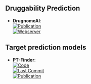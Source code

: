 
## **Druggability Prediction**
- **DrugnomeAI**:   
	[![Publication](https://img.shields.io/badge/Publication-Citations:10-blue?style=for-the-badge&logo=bookstack)](https://doi.org/10.1038/s42003-022-04245-4)  
	[![Webserver](https://img.shields.io/badge/Webserver-online-brightgreen?style=for-the-badge&logo=cachet&logoColor=65FF8F)](http://drugnomeai.public.cgr.astrazeneca.com/)  

## **Target prediction models**
- **PT-Finder**:   
	[![Code](https://img.shields.io/github/stars/PT-Finder/PT-Finder?style=for-the-badge&logo=github)](https://github.com/PT-Finder/PT-Finder)  
	[![Last Commit](https://img.shields.io/github/last-commit/PT-Finder/PT-Finder?style=for-the-badge&logo=github)](https://github.com/PT-Finder/PT-Finder)  
	[![Publication](https://img.shields.io/badge/Publication-Citations:1-blue?style=for-the-badge&logo=bookstack)](https://doi.org/10.1016/j.compbiomed.2024.108444)  

